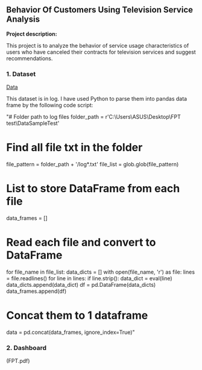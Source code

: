 ##  Behavior Of Customers Using Television Service Analysis

**Project description:** 

This project is to analyze the behavior of service usage characteristics of users who have canceled their contracts for television services and suggest recommendations.

### 1. Dataset

[Data](https://github.com/thaihiendo190699/thaihiendo190699.github.io/blob/main/DataSampleTest.zip)

This dataset is in log. I have used Python to parse them into pandas data frame by the following code script:

"# Folder path to log files
folder_path = r'C:\Users\ASUS\Desktop\FPT test\DataSampleTest'

# Find all file txt in the folder
file_pattern = folder_path + '/log*.txt'
file_list = glob.glob(file_pattern)

# List to store DataFrame from each file
data_frames = []

# Read each file and convert to DataFrame
for file_name in file_list:
    data_dicts = []
    with open(file_name, 'r') as file:
        lines = file.readlines()
        for line in lines:
            if line.strip():
                data_dict = eval(line)
                data_dicts.append(data_dict)
    df = pd.DataFrame(data_dicts)
    data_frames.append(df)

# Concat them to 1 dataframe
data = pd.concat(data_frames, ignore_index=True)"

### 2. Dashboard

(FPT.pdf)


